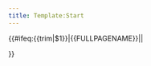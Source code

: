 ```yaml
---
title: Template:Start
---
```


<span data-document-start="{{trim|$1}}" style="display:none" data-data="{{#ifexist: Data:$1 | Data:$1 |}}"></span>{{#ifeq:{{trim|$1}}|{{FULLPAGENAME}}||
<!--<span style="float:right" class="hidden user-show" hidden="true">[{{fullurl:{{trim|$1}}|action=edit}} ✎]</span>-->}}<span class="initializing"></span>

